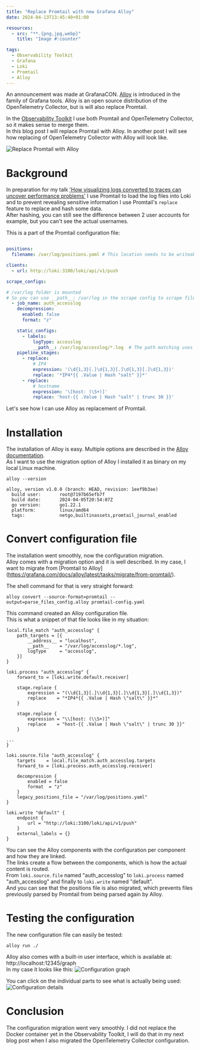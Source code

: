 ```yaml
---
title: "Replace Promtail with new Grafana Alloy"
date: 2024-04-13T13:45:40+01:00

resources:
  - src: "**.{png,jpg,webp}"
    title: "Image #:counter"

tags:
  - Observability Toolkit
  - Grafana
  - Loki
  - Promtail
  - Alloy
---
```


An announcement was made at GrafanaCON. [Alloy](https://grafana.com/blog/2024/04/09/grafana-alloy-opentelemetry-collector-with-prometheus-pipelines/) is introduced in the family of Grafana tools. 
Alloy is an open source distribution of the OpenTelemetry Collector, but is will also replace Promtail.

In the [Observability Toolkit](https://github.com/cbos/observability-toolkit) I use both Promtail and OpenTelemetry Collector, so it makes sense to merge them.   
In this blog post I will replace Promtail with Alloy. In another post I will see how replacing of OpenTelemetry Collector with Alloy will look like.

![Replace Promtail with Alloy](replace_promtail_with_alloy.png)

# Background

In preparation for my talk ['How visualizing logs converted to traces can uncover performance problems'](https://grafana.com/about/events/grafanacon/2024/transform-log-files-into-custom-traces-to-identify-performance-issues/)
I use Promtail to load the log files into Loki and to prevent revealing sensitive information I use Promtail's `replace` feature to replace and hash some data.    
After hashing, you can still see the difference between 2 user accounts for example, but you can't see the actual usernames.

This is a part of the Promtail configuration file:

```yaml

positions:
  filename: /var/log/positions.yaml # This location needs to be writeable by Promtail.

clients:
  - url: http://loki:3100/loki/api/v1/push

scrape_configs:

# /var/log folder is mounted
# So you can use __path__: /var/log in the scrape config to scrape files.
  - job_name: auth_accesslog
    decompression:
      enabled: false
      format: "z"

    static_configs:
      - labels:
          logType: accesslog
          __path__: /var/log/accesslog/*.log  # The path matching uses a third party library: https://github.com/bmatcuk/doublestar
    pipeline_stages:
      - replace:
          # IP4
          expression: '(\d{1,3}[.]\d{1,3}[.]\d{1,3}[.]\d{1,3})'
          replace: '*IP4*{{ .Value | Hash "salt" }}*'
      - replace:
          # hostname
          expression: '\[host: (\S+)]'
          replace: 'host-{{ .Value | Hash "salt" | trunc 30 }}'
```
Let's see how I can use Alloy as replacement of Promtail.

# Installation 

The installation of Alloy is easy. Multiple options are described in the [Alloy documentation](https://grafana.com/docs/alloy/latest/get-started/install/).   
As I want to use the migration option of Alloy I installed it as binary on my local Linux machine.

```shell
alloy --version

alloy, version v1.0.0 (branch: HEAD, revision: 1eef9b3ae)
  build user:       root@7197b65efb7f
  build date:       2024-04-05T20:54:07Z
  go version:       go1.22.1
  platform:         linux/amd64
  tags:             netgo,builtinassets,promtail_journal_enabled
```

# Convert configuration file

The installation went smoothly, now the configuration migration.   
Alloy comes with a migration option and it is well described.
In my case, I want to migrate from [Promtail to Alloy] (https://grafana.com/docs/alloy/latest/tasks/migrate/from-promtail/).

The shell command for that is very straight forward:
```shell
alloy convert --source-format=promtail --output=parse_files_config.alloy promtail-config.yaml
```
This command created an Alloy configuration file.   
This is what a snippet of that file looks like in my situation:

```text
local.file_match "auth_accesslog" {
	path_targets = [{
		__address__ = "localhost",
		__path__    = "/var/log/accesslog/*.log",
		logType     = "accesslog",
	}]
}

loki.process "auth_accesslog" {
	forward_to = [loki.write.default.receiver]

	stage.replace {
		expression = "(\\d{1,3}[.]\\d{1,3}[.]\\d{1,3}[.]\\d{1,3})"
		replace    = "*IP4*{{ .Value | Hash \"salt\" }}*"
	}

	stage.replace {
		expression = "\\[host: (\\S+)]"
		replace    = "host-{{ .Value | Hash \"salt\" | trunc 30 }}"
	}

...
}

loki.source.file "auth_accesslog" {
	targets    = local.file_match.auth_accesslog.targets
	forward_to = [loki.process.auth_accesslog.receiver]

	decompression {
		enabled = false
		format  = "z"
	}
	legacy_positions_file = "/var/log/positions.yaml"
}

loki.write "default" {
	endpoint {
		url = "http://loki:3100/loki/api/v1/push"
	}
	external_labels = {}
}
```
You can see the Alloy components with the configuration per component and how they are linked.   
The links create a flow between the components, which is how the actual content is routed.   
From `loki.source.file` named "auth_accesslog" to `loki.process` named "auth_accesslog" and finally to `loki.write` named "default".   
And you can see that the positions file is also migrated, which prevents files previously parsed by Promtail from being parsed again by Alloy.

# Testing the configuration

The new configuration file can easily be tested:
```shell
alloy run ./ 
```

Alloy also comes with a built-in user interface, which is available at: http://localhost:12345/graph    
In my case it looks like this:
![Configuration graph](alloy_config_graph.png)

You can click on the individual parts to see what is actually being used:
![Configuration details](config_details.png)

# Conclusion

The configuration migration went very smoothly. I did not replace the Docker container yet in the Observability Toolkit, I will do that in my next blog post when I also migrated the OpenTelemetry Collector configuration.